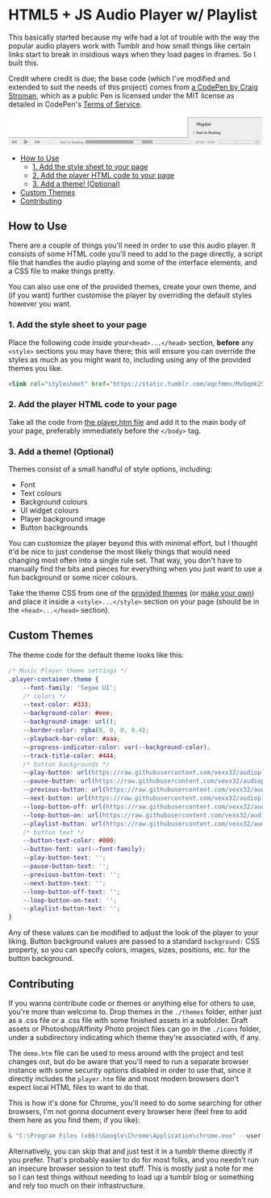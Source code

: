 # HTML5 + JS Audio Player w/ Playlist

This basically started because my wife had a lot of trouble with the way the popular audio players work with Tumblr and how small things like certain links start to break in insidious ways when they load pages in iframes.
So I built this.

Credit where credit is due; the base code (which I've modified and extended to suit the needs of this project) comes from [a CodePen by Craig Stroman](https://codepen.io/craigstroman/pen/aOyRYx), which as a public Pen is licensed under the MIT license as detailed in CodePen's [Terms of Service](https://blog.codepen.io/documentation/terms-of-service/).

![example image of the audio player, showing the default pale white/grey theme](./themes/default/preview.png)

- [How to Use](#how-to-use)
  - [1. Add the style sheet to your page](#1-add-the-style-sheet-to-your-page)
  - [2. Add the player HTML code to your page](#2-add-the-player-html-code-to-your-page)
  - [3. Add a theme! (Optional)](#3-add-a-theme-optional)
- [Custom Themes](#custom-themes)
- [Contributing](#contributing)

## How to Use

There are a couple of things you'll need in order to use this audio player.
It consists of some HTML code you'll need to add to the page directly, a script file that handles the audio playing and some of the interface elements, and a CSS file to make things pretty.

You can also use one of the provided themes, create your own theme, and (if you want) further customise the player by overriding the default styles however you want.

### 1. Add the style sheet to your page

Place the following code inside your`<head>...</head>` section, **before** any `<style>` sections you may have there; this will ensure you can override the styles as much as you might want to, including using any of the provided themes you like.

```html
<link rel="stylesheet" href="https://static.tumblr.com/aqcfmms/MvOqmk25g/player.css" />
```

### 2. Add the player HTML code to your page

Take all the code from [the player.htm file](player.htm) and add it to the main body of your page, preferably immediately before the `</body>` tag.

### 3. Add a theme! (Optional)

Themes consist of a small handful of style options, including:

- Font
- Text colours
- Background colours
- UI widget colours
- Player background image
- Button backgrounds

You can customize the player beyond this with minimal effort, but I thought it'd be nice to just condense the most likely things that would need changing most often into a single rule set.
That way, you don't have to manually find the bits and pieces for everything when you just want to use a fun background or some nicer colours.

Take the theme CSS from one of the [provided themes](./themes/theme-list.md) (or [make your own](#custom-themes)) and place it inside a `<style>...</style>` section on your page (should be in the `<head>...</head>` section).

## Custom Themes

The theme code for the default theme looks like this:

```css
/* Music Player theme settings */
.player-container.theme {
    --font-family: 'Segoe UI';
    /* colors */
    --text-color: #333;
    --background-color: #eee;
    --background-image: url();
    --border-color: rgba(0, 0, 0, 0.4);
    --playback-bar-color: #aaa;
    --progress-indicator-color: var(--background-color);
    --track-title-color: #444;
    /* button backgrounds */
    --play-button: url(https://raw.githubusercontent.com/vexx32/audioplayer/main/themes/default/play.svg) top left/contain;
    --pause-button: url(https://raw.githubusercontent.com/vexx32/audioplayer/main/themes/default/pause.svg) top left/contain;
    --previous-button: url(https://raw.githubusercontent.com/vexx32/audioplayer/main/themes/default/previous.svg) top left/contain;
    --next-button: url(https://raw.githubusercontent.com/vexx32/audioplayer/main/themes/default/next.svg) top left/contain;
    --loop-button-off: url(https://raw.githubusercontent.com/vexx32/audioplayer/main/themes/default/loop-off.svg) top left/contain;
    --loop-button-on: url(https://raw.githubusercontent.com/vexx32/audioplayer/main/themes/default/loop-on.svg) top left/contain;
    --playlist-button: url(https://raw.githubusercontent.com/vexx32/audioplayer/main/themes/default/playlist.svg) top left/contain;
    /* button text */
    --button-text-color: #000;
    --button-font: var(--font-family);
    --play-button-text: '';
    --pause-button-text: '';
    --previous-button-text: '';
    --next-button-text: '';
    --loop-button-off-text: '';
    --loop-button-on-text: '';
    --playlist-button-text: '';
}
```

Any of these values can be modified to adjust the look of the player to your liking.
Button background values are passed to a standard `background:` CSS property, so you can specify colors, images, sizes, positions, etc. for the button background.

## Contributing

If you wanna contribute code or themes or anything else for others to use, you're more than welcome to.
Drop themes in the `./themes` folder, either just as a .css file or a .css file with some finished assets in a subfolder.
Draft assets or Photoshop/Affinity Photo project files can go in the `./icons` folder, under a subdirectory indicating which theme they're associated with, if any.

The `demo.htm` file can be used to mess around with the project and test changes out, but do be aware that you'll need to run a separate browser instance with some security options disabled in order to use that, since it directly includes the `player.htm` file and most modern browsers don't expect local HTML files to want to do that.

This is how it's done for Chrome, you'll need to do some searching for other browsers, I'm not gonna document every browser here (feel free to add them here as you find them, if you like):

```powershell
& "C:\Program Files (x86)\Google\Chrome\Application\chrome.exe" --user-data-dir="C:/users/username/Temp" --disable-web-security
```

Alternatively, you can skip that and just test it in a tumblr theme directly if you prefer. That's probably easier to do for most folks, and you needn't run an insecure browser session to test stuff. This is mostly just a note for me so I can test things without needing to load up a tumblr blog or something and rely too much on their infrastructure.
